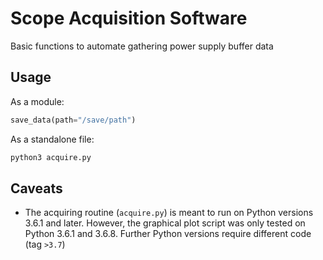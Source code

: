 # Scope Acquisition Software

Basic functions to automate gathering power supply buffer data

## Usage

As a module:

```python
save_data(path="/save/path")
```

As a standalone file:

```bash
python3 acquire.py
```

## Caveats

- The acquiring routine (`acquire.py`) is meant to run on Python versions 3.6.1 and later. However, the graphical plot script was only tested on Python 3.6.1 and 3.6.8. Further Python versions require different code (tag `>3.7`)

